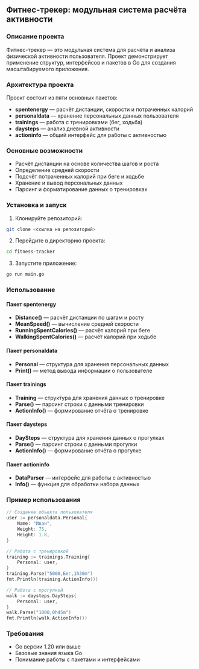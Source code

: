 ## Фитнес-трекер: модульная система расчёта активности

### Описание проекта
Фитнес-трекер — это модульная система для расчёта и анализа физической активности пользователя. Проект демонстрирует применение структур, интерфейсов и пакетов в Go для создания масштабируемого приложения.

### Архитектура проекта
Проект состоит из пяти основных пакетов:

* **spentenergy** — расчёт дистанции, скорости и потраченных калорий
* **personaldata** — хранение персональных данных пользователя
* **trainings** — работа с тренировками (бег, ходьба)
* **daysteps** — анализ дневной активности
* **actioninfo** — общий интерфейс для работы с активностью

### Основные возможности
* Расчёт дистанции на основе количества шагов и роста
* Определение средней скорости
* Подсчёт потраченных калорий при беге и ходьбе
* Хранение и вывод персональных данных
* Парсинг и форматирование данных о тренировках

### Установка и запуск
1. Клонируйте репозиторий:
```bash
git clone <ссылка на репозиторий>
```

2. Перейдите в директорию проекта:
```bash
cd fitness-tracker
```

3. Запустите приложение:
```bash
go run main.go
```

### Использование

#### Пакет spentenergy
* **Distance()** — расчёт дистанции по шагам и росту
* **MeanSpeed()** — вычисление средней скорости
* **RunningSpentCalories()** — расчёт калорий при беге
* **WalkingSpentCalories()** — расчёт калорий при ходьбе

#### Пакет personaldata
* **Personal** — структура для хранения персональных данных
* **Print()** — метод вывода информации о пользователе

#### Пакет trainings
* **Training** — структура для хранения данных о тренировке
* **Parse()** — парсинг строки с данными тренировки
* **ActionInfo()** — формирование отчёта о тренировке

#### Пакет daysteps
* **DaySteps** — структура для хранения данных о прогулках
* **Parse()** — парсинг строки с данными прогулки
* **ActionInfo()** — формирование отчёта о прогулке

#### Пакет actioninfo
* **DataParser** — интерфейс для работы с активностью
* **Info()** — функция для обработки набора данных

### Пример использования
```go
// Создание объекта пользователя
user := personaldata.Personal{
    Name: "Иван",
    Weight: 75,
    Height: 1.8,
}

// Работа с тренировкой
training := trainings.Training{
    Personal: user,
}
training.Parse("5000,Бег,1h30m")
fmt.Println(training.ActionInfo())

// Работа с прогулкой
walk := daysteps.DaySteps{
    Personal: user,
}
walk.Parse("1000,0h45m")
fmt.Println(walk.ActionInfo())
```

### Требования
* Go версии 1.20 или выше
* Базовые знания языка Go
* Понимание работы с пакетами и интерфейсами